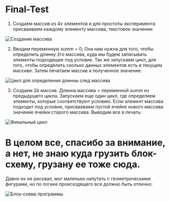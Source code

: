 # Final-Test

1. Создаем массив из 4х элементов и для простоты эксперимента присваиваем каждому элементу массива, текстовое значение: 

![Создание массива](https://github.com/AlexandrCR7/Final-Test/assets/129168671/cb563755-f736-4759-abb5-3808603a8262)

2. Вводим переменную summ = 0; Она нам нужна для того, чтобы определить длинну 2го массива, куда мы будем записывать элементы подходящие под условие. Так же запускаем цикл, для того, чтобы определить сколько данных элементов есть в текущем массиве. Затем печатаем массив и полученное значение:

![Цикл для определения длинны след  массива](https://github.com/AlexandrCR7/Final-Test/assets/129168671/863a4d83-cba3-4c11-bb02-2b6bd039793d)

3. Создаем 2й массив. Длинна массива = переменной summ из предыдущего цикла. Запускаем еще один цикл, где определяем элементы, которые соответствуют условию. Если элемент массива подходит под условие, присваеваем пустой ячейке нового массива значение ячейки старого массива. Выводим все в печать:

![Финальный цикл](https://github.com/AlexandrCR7/Final-Test/assets/129168671/eb82e7d7-d9a4-452f-b4dc-030f83173b64)

# В целом все, спасибо за внимание, а нет, не знаю куда грузить блок-схему, грузану ее тоже сюда. 
Давно их не рисовал, мог маленько напутать с геометрическими фигурами, но по логике происходящего все должно быть отлично: 

![Блок-схема программы](https://github.com/AlexandrCR7/Final-Test/assets/129168671/4ce72df0-3aa9-42c4-a30a-660e857d5917)
